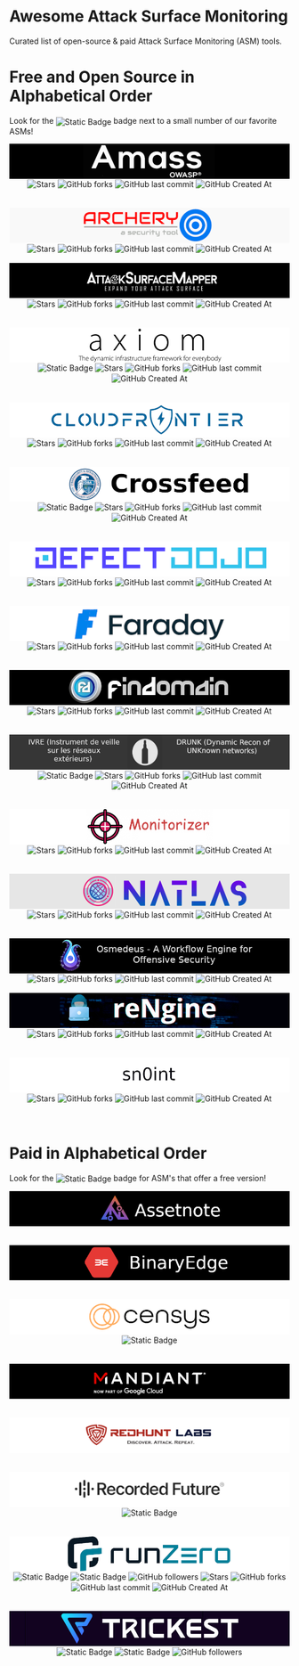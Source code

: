 # Awesome Attack Surface Monitoring
Curated list of open-source &amp; paid Attack Surface Monitoring (ASM) tools.

Free and Open Source in Alphabetical Order
=================

Look for the <img alt="Static Badge" src="https://img.shields.io/badge/Editor's%20Choice-Yes!-green" style="display: inline-block; vertical-align: middle;"> badge next to a small number of our favorite ASMs!
<br>

<div align="center">
<a href="https://github.com/owasp-amass/amass" target="_blank">
<img src="https://raw.githubusercontent.com/0xtavian/awesome-attack-surface-monitoring/main/screenshots/amass.png" style="display: inline-block; vertical-align: middle;"/>
</a>
<a href="https://github.com/owasp-amass/amass" target="_blank"><img alt="Stars" src="https://img.shields.io/github/stars/owasp-amass/amass" style="display: inline-block; vertical-align: middle;"></a>
<a href="https://github.com/owasp-amass/amass" target="_blank"><img alt="GitHub forks" src="https://img.shields.io/github/forks/owasp-amass/amass" style="display: inline-block; vertical-align: middle;"></a>
<a href="https://github.com/owasp-amass/amass" target="_blank"><img alt="GitHub last commit" src="https://img.shields.io/github/last-commit/owasp-amass/amass" style="display: inline-block; vertical-align: middle;"></a>
<a href="https://github.com/owasp-amass/amass" target="_blank"><img alt="GitHub Created At" src="https://img.shields.io/github/created-at/owasp-amass/amass" style="display: inline-block; vertical-align: middle;"></a>
</div>
<br>
<br>

<div align="center">
<a href="https://github.com/archerysec/archerysec" target="_blank">
<img src="https://raw.githubusercontent.com/0xtavian/awesome-attack-surface-monitoring/main/screenshots/archerysec.png" style="display: inline-block; vertical-align: middle;"/>
</a>
<a href="https://github.com/archerysec/archerysec" target="_blank"><img alt="Stars" src="https://img.shields.io/github/stars/archerysec/archerysec" style="display: inline-block; vertical-align: middle;"></a>
<a href="https://github.com/archerysec/archerysec" target="_blank"><img alt="GitHub forks" src="https://img.shields.io/github/forks/archerysec/archerysec" style="display: inline-block; vertical-align: middle;"></a>
<a href="https://github.com/archerysec/archerysec" target="_blank"><img alt="GitHub last commit" src="https://img.shields.io/github/last-commit/archerysec/archerysec" style="display: inline-block; vertical-align: middle;"></a>
<a href="https://github.com/archerysec/archerysec" target="_blank"><img alt="GitHub Created At" src="https://img.shields.io/github/created-at/archerysec/archerysec" style="display: inline-block; vertical-align: middle;"></a>
</div>
<br>

<div align="center">
<a href="https://github.com/superhedgy/AttackSurfaceMapper" target="_blank">
<img src="https://raw.githubusercontent.com/0xtavian/awesome-attack-surface-monitoring/main/screenshots/AttackSurfaceMapper.png" style="display: inline-block; vertical-align: middle;"/>
</a>
<a href="https://github.com/superhedgy/AttackSurfaceMapper" target="_blank"><img alt="Stars" src="https://img.shields.io/github/stars/superhedgy/AttackSurfaceMapper" style="display: inline-block; vertical-align: middle;"></a>
<a href="https://github.com/superhedgy/AttackSurfaceMapper" target="_blank"><img alt="GitHub forks" src="https://img.shields.io/github/forks/superhedgy/AttackSurfaceMapper" style="display: inline-block; vertical-align: middle;"></a>
<a href="https://github.com/superhedgy/AttackSurfaceMapper" target="_blank"><img alt="GitHub last commit" src="https://img.shields.io/github/last-commit/superhedgy/AttackSurfaceMapper" style="display: inline-block; vertical-align: middle;"></a>
<a href="https://github.com/superhedgy/AttackSurfaceMapper" target="_blank"><img alt="GitHub Created At" src="https://img.shields.io/github/created-at/superhedgy/AttackSurfaceMapper" style="display: inline-block; vertical-align: middle;"></a>
</div>
<br>
<br>

<div align="center">
<a href="https://github.com/pry0cc/axiom" target="_blank">
<img src="https://raw.githubusercontent.com/0xtavian/awesome-attack-surface-monitoring/main/screenshots/axiom.png" style="display: inline-block; vertical-align: middle;"/>
</a>
<a href="https://github.com/pry0cc/axiom" target="_blank"><img alt="Static Badge" src="https://img.shields.io/badge/Editor's%20Choice-Yes!-green" style="display: inline-block; vertical-align: middle;"></a>
<a href="https://github.com/pry0cc/axiom" target="_blank"><img alt="Stars" src="https://img.shields.io/github/stars/pry0cc/axiom" style="display: inline-block; vertical-align: middle;"></a>
<a href="https://github.com/pry0cc/axiom" target="_blank"><img alt="GitHub forks" src="https://img.shields.io/github/forks/pry0cc/axiom" style="display: inline-block; vertical-align: middle;"></a>
<a href="https://github.com/pry0cc/axiom" target="_blank"><img alt="GitHub last commit" src="https://img.shields.io/github/last-commit/pry0cc/axiom" style="display: inline-block; vertical-align: middle;"></a>
<a href="https://github.com/pry0cc/axiom" target="_blank"><img alt="GitHub Created At" src="https://img.shields.io/github/created-at/pry0cc/axiom" style="display: inline-block; vertical-align: middle;"></a>
</div>
<br>
<br>

<div align="center">
<a href="https://github.com/riskprofiler/CloudFrontier" target="_blank">
<img src="https://raw.githubusercontent.com/0xtavian/awesome-attack-surface-monitoring/main/screenshots/CloudFrontier.png" style="display: inline-block; vertical-align: middle;"/>
</a>
<a href="https://github.com/riskprofiler/CloudFrontier" target="_blank"><img alt="Stars" src="https://img.shields.io/github/stars/riskprofiler/CloudFrontier" style="display: inline-block; vertical-align: middle;"></a>
<a href="https://github.com/riskprofiler/CloudFrontier" target="_blank"><img alt="GitHub forks" src="https://img.shields.io/github/forks/riskprofiler/CloudFrontier" style="display: inline-block; vertical-align: middle;"></a>
<a href="https://github.com/riskprofiler/CloudFrontier" target="_blank"><img alt="GitHub last commit" src="https://img.shields.io/github/last-commit/riskprofiler/CloudFrontier" style="display: inline-block; vertical-align: middle;"></a>
<a href="https://github.com/riskprofiler/CloudFrontier" target="_blank"><img alt="GitHub Created At" src="https://img.shields.io/github/created-at/riskprofiler/CloudFrontier" style="display: inline-block; vertical-align: middle;"></a>
</div>
<br>
<br>

<div align="center">
<a href="https://github.com/cisagov/crossfeed" target="_blank">
<img src="https://raw.githubusercontent.com/0xtavian/awesome-attack-surface-monitoring/main/screenshots/crossfeed.png" style="display: inline-block; vertical-align: middle;"/>
</a>
<a href="https://github.com/cisagov/crossfeed" target="_blank"><img alt="Static Badge" src="https://img.shields.io/badge/Editor's%20Choice-Yes!-green" style="display: inline-block; vertical-align: middle;"></a>
<a href="https://github.com/cisagov/crossfeed" target="_blank"><img alt="Stars" src="https://img.shields.io/github/stars/cisagov/crossfeed" style="display: inline-block; vertical-align: middle;"></a>
<a href="https://github.com/cisagov/crossfeed" target="_blank"><img alt="GitHub forks" src="https://img.shields.io/github/forks/cisagov/crossfeed" style="display: inline-block; vertical-align: middle;"></a>
<a href="https://github.com/cisagov/crossfeed" target="_blank"><img alt="GitHub last commit" src="https://img.shields.io/github/last-commit/cisagov/crossfeed" style="display: inline-block; vertical-align: middle;"></a>
<a href="https://github.com/cisagov/crossfeed" target="_blank"><img alt="GitHub Created At" src="https://img.shields.io/github/created-at/cisagov/crossfeed" style="display: inline-block; vertical-align: middle;"></a>
</div>
<br>
<br>

<div align="center">
<a href="https://github.com/DefectDojo/django-DefectDojo" target="_blank">
<img src="https://raw.githubusercontent.com/0xtavian/awesome-attack-surface-monitoring/main/screenshots/django-DefectDojo.png" style="display: inline-block; vertical-align: middle;"/>
</a>
<a href="https://github.com/DefectDojo/django-DefectDojo" target="_blank"><img alt="Stars" src="https://img.shields.io/github/stars/DefectDojo/django-DefectDojo" style="display: inline-block; vertical-align: middle;"></a>
<a href="https://github.com/DefectDojo/django-DefectDojo" target="_blank"><img alt="GitHub forks" src="https://img.shields.io/github/forks/DefectDojo/django-DefectDojo" style="display: inline-block; vertical-align: middle;"></a>
<a href="https://github.com/DefectDojo/django-DefectDojo" target="_blank"><img alt="GitHub last commit" src="https://img.shields.io/github/last-commit/DefectDojo/django-DefectDojo" style="display: inline-block; vertical-align: middle;"></a>
<a href="https://github.com/DefectDojo/django-DefectDojo" target="_blank"><img alt="GitHub Created At" src="https://img.shields.io/github/created-at/DefectDojo/django-DefectDojo" style="display: inline-block; vertical-align: middle;"></a>
</div>
<br>
<br>

<div align="center">
<a href="https://github.com/infobyte/faraday" target="_blank">
<img src="https://raw.githubusercontent.com/0xtavian/awesome-attack-surface-monitoring/main/screenshots/faraday.png" style="display: inline-block; vertical-align: middle;"/>
</a>
<a href="https://github.com/infobyte/faraday" target="_blank"><img alt="Stars" src="https://img.shields.io/github/stars/infobyte/faraday" style="display: inline-block; vertical-align: middle;"></a>
<a href="https://github.com/infobyte/faraday" target="_blank"><img alt="GitHub forks" src="https://img.shields.io/github/forks/infobyte/faraday" style="display: inline-block; vertical-align: middle;"></a>
<a href="https://github.com/infobyte/faraday" target="_blank"><img alt="GitHub last commit" src="https://img.shields.io/github/last-commit/infobyte/faraday" style="display: inline-block; vertical-align: middle;"></a>
<a href="https://github.com/infobyte/faraday" target="_blank"><img alt="GitHub Created At" src="https://img.shields.io/github/created-at/infobyte/faraday" style="display: inline-block; vertical-align: middle;"></a>
</div>
<br>
<br>

<div align="center">
<a href="https://github.com/Findomain/Findomain" target="_blank">
<img src="https://raw.githubusercontent.com/0xtavian/awesome-attack-surface-monitoring/main/screenshots/Findomain.png" style="display: inline-block; vertical-align: middle;"/>
</a>
<a href="https://github.com/Findomain/Findomain" target="_blank"><img alt="Stars" src="https://img.shields.io/github/stars/Findomain/Findomain" style="display: inline-block; vertical-align: middle;"></a>
<a href="https://github.com/Findomain/Findomain" target="_blank"><img alt="GitHub forks" src="https://img.shields.io/github/forks/Findomain/Findomain" style="display: inline-block; vertical-align: middle;"></a>
<a href="https://github.com/Findomain/Findomain" target="_blank"><img alt="GitHub last commit" src="https://img.shields.io/github/last-commit/Findomain/Findomain" style="display: inline-block; vertical-align: middle;"></a>
<a href="https://github.com/Findomain/Findomain" target="_blank"><img alt="GitHub Created At" src="https://img.shields.io/github/created-at/Findomain/Findomain" style="display: inline-block; vertical-align: middle;"></a>
</div>
<br>
<br>

<div align="center">
<a href="https://github.com/cea-sec/ivre" target="_blank">
<img src="https://raw.githubusercontent.com/0xtavian/awesome-attack-surface-monitoring/main/screenshots/ivre.png" style="display: inline-block; vertical-align: middle;"/>
</a>
<a href="https://github.com/cea-sec/ivre" target="_blank"><img alt="Static Badge" src="https://img.shields.io/badge/Editor's%20Choice-Yes!-green" style="display: inline-block; vertical-align: middle;"></a>
<a href="https://github.com/cea-sec/ivre" target="_blank"><img alt="Stars" src="https://img.shields.io/github/stars/cea-sec/ivre" style="display: inline-block; vertical-align: middle;"></a>
<a href="https://github.com/cea-sec/ivre" target="_blank"><img alt="GitHub forks" src="https://img.shields.io/github/forks/cea-sec/ivre" style="display: inline-block; vertical-align: middle;"></a>
<a href="https://github.com/cea-sec/ivre" target="_blank"><img alt="GitHub last commit" src="https://img.shields.io/github/last-commit/cea-sec/ivre" style="display: inline-block; vertical-align: middle;"></a>
<a href="https://github.com/cea-sec/ivre" target="_blank"><img alt="GitHub Created At" src="https://img.shields.io/github/created-at/cea-sec/ivre" style="display: inline-block; vertical-align: middle;"></a>
</div>
<br>
<br>

<div align="center">
<a href="https://github.com/BitTheByte/Monitorizer" target="_blank">
<img src="https://raw.githubusercontent.com/0xtavian/awesome-attack-surface-monitoring/main/screenshots/Monitorizer.png" style="display: inline-block; vertical-align: middle;"/>
</a>
<a href="https://github.com/BitTheByte/Monitorizer" target="_blank"><img alt="Stars" src="https://img.shields.io/github/stars/BitTheByte/Monitorizer" style="display: inline-block; vertical-align: middle;"></a>
<a href="https://github.com/BitTheByte/Monitorizer" target="_blank"><img alt="GitHub forks" src="https://img.shields.io/github/forks/BitTheByte/Monitorizer" style="display: inline-block; vertical-align: middle;"></a>
<a href="https://github.com/BitTheByte/Monitorizer" target="_blank"><img alt="GitHub last commit" src="https://img.shields.io/github/last-commit/BitTheByte/Monitorizer" style="display: inline-block; vertical-align: middle;"></a>
<a href="https://github.com/BitTheByte/Monitorizer" target="_blank"><img alt="GitHub Created At" src="https://img.shields.io/github/created-at/BitTheByte/Monitorizer" style="display: inline-block; vertical-align: middle;"></a>
</div>
<br>
<br>

<div align="center">
<a href="https://github.com/natlas/natlas" target="_blank">
<img src="https://raw.githubusercontent.com/0xtavian/awesome-attack-surface-monitoring/main/screenshots/natlas.png" style="display: inline-block; vertical-align: middle;"/>
</a>
<a href="https://github.com/natlas/natlas" target="_blank"><img alt="Stars" src="https://img.shields.io/github/stars/natlas/natlas" style="display: inline-block; vertical-align: middle;"></a>
<a href="https://github.com/natlas/natlas" target="_blank"><img alt="GitHub forks" src="https://img.shields.io/github/forks/natlas/natlas" style="display: inline-block; vertical-align: middle;"></a>
<a href="https://github.com/natlas/natlas" target="_blank"><img alt="GitHub last commit" src="https://img.shields.io/github/last-commit/natlas/natlas" style="display: inline-block; vertical-align: middle;"></a>
<a href="https://github.com/natlas/natlas" target="_blank"><img alt="GitHub Created At" src="https://img.shields.io/github/created-at/natlas/natlas" style="display: inline-block; vertical-align: middle;"></a>
</div>
<br>
<br>

<div align="center">
<a href="https://github.com/j3ssie/osmedeus" target="_blank">
<img src="https://raw.githubusercontent.com/0xtavian/awesome-attack-surface-monitoring/main/screenshots/osmedeus.png" style="display: inline-block; vertical-align: middle;"/>
</a>
<a href="https://github.com/j3ssie/osmedeus" target="_blank"><img alt="Stars" src="https://img.shields.io/github/stars/j3ssie/osmedeus" style="display: inline-block; vertical-align: middle;"></a>
<a href="https://github.com/j3ssie/osmedeus" target="_blank"><img alt="GitHub forks" src="https://img.shields.io/github/forks/j3ssie/osmedeus" style="display: inline-block; vertical-align: middle;"></a>
<a href="https://github.com/j3ssie/osmedeus" target="_blank"><img alt="GitHub last commit" src="https://img.shields.io/github/last-commit/j3ssie/osmedeus" style="display: inline-block; vertical-align: middle;"></a>
<a href="https://github.com/j3ssie/osmedeus" target="_blank"><img alt="GitHub Created At" src="https://img.shields.io/github/created-at/j3ssie/osmedeus" style="display: inline-block; vertical-align: middle;"></a>
</div>
<br>

<div align="center">
<a href="https://github.com/yogeshojha/rengine" target="_blank">
<img src="https://raw.githubusercontent.com/0xtavian/awesome-attack-surface-monitoring/main/screenshots/rengine.png" style="display: inline-block; vertical-align: middle;"/>
</a>
<a href="https://github.com/yogeshojha/rengine" target="_blank"><img alt="Stars" src="https://img.shields.io/github/stars/yogeshojha/rengine" style="display: inline-block; vertical-align: middle;"></a>
<a href="https://github.com/yogeshojha/rengine" target="_blank"><img alt="GitHub forks" src="https://img.shields.io/github/forks/yogeshojha/rengine" style="display: inline-block; vertical-align: middle;"></a>
<a href="https://github.com/yogeshojha/rengine" target="_blank"><img alt="GitHub last commit" src="https://img.shields.io/github/last-commit/yogeshojha/rengine" style="display: inline-block; vertical-align: middle;"></a>
<a href="https://github.com/yogeshojha/rengine" target="_blank"><img alt="GitHub Created At" src="https://img.shields.io/github/created-at/yogeshojha/rengine" style="display: inline-block; vertical-align: middle;"></a>
</div>
<br>
<br>

<div align="center">
    <a href="https://github.com/kpcyrd/sn0int" target="_blank">
        <img src="https://raw.githubusercontent.com/0xtavian/awesome-attack-surface-monitoring/main/screenshots/sn0int.png" style="display: inline-block; vertical-align: middle;"/>
    </a>
    <a href="https://github.com/kpcyrd/sn0int" target="_blank"><img alt="Stars" src="https://img.shields.io/github/stars/kpcyrd/sn0int" style="display: inline-block; vertical-align: middle;"></a>
    <a href="https://github.com/kpcyrd/sn0int" target="_blank"><img alt="GitHub forks" src="https://img.shields.io/github/forks/kpcyrd/sn0int" style="display: inline-block; vertical-align: middle;"></a>
    <a href="https://github.com/kpcyrd/sn0int" target="_blank"><img alt="GitHub last commit" src="https://img.shields.io/github/last-commit/kpcyrd/sn0int" style="display: inline-block; vertical-align: middle;"></a>
    <a href="https://github.com/kpcyrd/sn0int" target="_blank"><img alt="GitHub Created At" src="https://img.shields.io/github/created-at/kpcyrd/sn0int" style="display: inline-block; vertical-align: middle;"></a>
</div>
<br>
<br>

Paid in Alphabetical Order
=================

Look for the <img alt="Static Badge" src="https://img.shields.io/badge/Free_Version-Yes-green" style="display: inline-block; vertical-align: middle;"> badge for ASM's that offer a free version!

<div align="center">
    <a href="https://assetnote.com" target="_blank">
        <img src="https://raw.githubusercontent.com/0xtavian/awesome-attack-surface-monitoring/main/screenshots/assetnote.png" style="display: inline-block; vertical-align: middle;"/>
    </a>
</div>
<br>
<br>

<div align="center">
    <a href="https://asm.binaryedge.io" target="_blank">
        <img src="https://raw.githubusercontent.com/0xtavian/awesome-attack-surface-monitoring/main/screenshots/BinaryEdge.png" style="display: inline-block; vertical-align: middle;"/>
    </a>
</div>
<br>
<br>

<div align="center">
    <a href="https://censys.com/a-buyers-guide-to-attack-surface-management/" target="_blank">
        <img src="https://raw.githubusercontent.com/0xtavian/awesome-attack-surface-monitoring/main/screenshots/censys.png" style="display: inline-block; vertical-align: middle;"/>
    </a>
    <a href="https://github.com/runZeroInc" target="_blank"><img alt="Static Badge" src="https://img.shields.io/badge/Editor's%20Choice-Yes!-green" style="display: inline-block; vertical-align: middle;"></a>
</div>
<br>
<br>


<div align="center">
    <a href="https://www.mandiant.com/advantage/attack-surface-management" target="_blank">
        <img src="https://raw.githubusercontent.com/0xtavian/awesome-attack-surface-monitoring/main/screenshots/mandiant.png" style="display: inline-block; vertical-align: middle;"/>
    </a>
</div>
<br>
<br>

<div align="center">
    <a href="https://redhuntlabs.com" target="_blank">
        <img src="https://raw.githubusercontent.com/0xtavian/awesome-attack-surface-monitoring/main/screenshots/redhuntlabs.png" style="display: inline-block; vertical-align: middle;"/>
    </a>
</div>
<br>
<br>

<div align="center">
    <a href="https://www.recordedfuture.com/products/attack-surface-intelligence" target="_blank">
        <img src="https://raw.githubusercontent.com/0xtavian/awesome-attack-surface-monitoring/main/screenshots/recordedfuture.png" style="display: inline-block; vertical-align: middle;"/>
    </a>
    <a href="https://www.recordedfuture.com/products/attack-surface-intelligence" target="_blank"><img alt="Static Badge" src="https://img.shields.io/badge/Editor's%20Choice-Yes!-green" style="display: inline-block; vertical-align: middle;"></a>
</div>
<br>
<br>

<div align="center">
    <a href="https://github.com/runZeroInc/" target="_blank">
        <img src="https://raw.githubusercontent.com/0xtavian/awesome-attack-surface-monitoring/main/screenshots/runzero.png" style="display: inline-block; vertical-align: middle;"/>
    </a>
    <a href="https://github.com/runZeroInc" target="_blank"><img alt="Static Badge" src="https://img.shields.io/badge/Editor's%20Choice-Yes!-green" style="display: inline-block; vertical-align: middle;"></a>
    <a href="https://github.com/runZeroInc" target="_blank"><img alt="Static Badge" src="https://img.shields.io/badge/Free_Version-Yes-green" style="display: inline-block; vertical-align: middle;"></a>
    <a href="https://github.com/runZeroInc" target="_blank"><img alt="GitHub followers" src="https://img.shields.io/github/followers/runZeroInc" style="display: inline-block; vertical-align: middle;"></a>
    <a href="https://github.com/runZeroInc" target="_blank"><img alt="Stars" src="https://img.shields.io/github/stars/runZeroInc/runzero-tools" style="display: inline-block; vertical-align: middle;"></a>
    <a href="https://github.com/runZeroInc" target="_blank"><img alt="GitHub forks" src="https://img.shields.io/github/forks/runZeroInc/runzero-tools" style="display: inline-block; vertical-align: middle;"></a>
    <a href="https://github.com/runZeroInc" target="_blank"><img alt="GitHub last commit" src="https://img.shields.io/github/last-commit/runZeroInc/runzero-tools" style="display: inline-block; vertical-align: middle;"></a>
    <a href="https://github.com/runZeroInc" target="_blank"><img alt="GitHub Created At" src="https://img.shields.io/github/created-at/runZeroInc/runzero-tools" style="display: inline-block; vertical-align: middle;"></a>
</div>
<br>
<br>


<div align="center">
    <a href="https://trickest.com/" target="_blank">
        <img src="https://raw.githubusercontent.com/0xtavian/awesome-attack-surface-monitoring/main/screenshots/trickest.png" style="display: inline-block; vertical-align: middle;"/>
    </a>
    <a href="https://github.com/tricket" target="_blank"><img alt="Static Badge" src="https://img.shields.io/badge/Editor's%20Choice-Yes!-green" style="display: inline-block; vertical-align: middle;"></a>
    <a href="https://github.com/trickest" target="_blank"><img alt="Static Badge" src="https://img.shields.io/badge/Free_Version-Yes-green" style="display: inline-block; vertical-align: middle;"></a>
    <a href="https://github.com/trickest" target="_blank"><img alt="GitHub followers" src="https://img.shields.io/github/followers/trickest" style="display: inline-block; vertical-align: middle;"></a>
</div>
<br>
<br>
